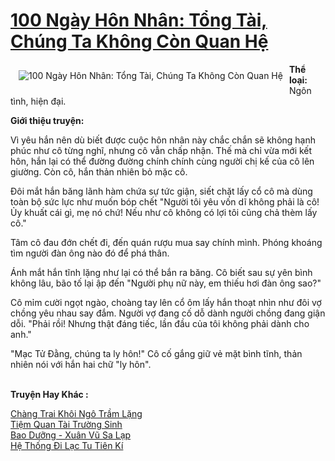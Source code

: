 <a href="https://utruyen.com/100-ngay-hon-nhan-tong-tai-chung-ta-khong-con-quan-he/22080/" title="100 Ngày Hôn Nhân: Tổng Tài, Chúng Ta Không Còn Quan Hệ"><h1>100 Ngày Hôn Nhân: Tổng Tài, Chúng Ta Không Còn Quan Hệ</h1></a><div style="display:table"><img align="right" style="float: left; padding: 10px;" src="https://utruyen.com/images/story/200x260/100-ngay-hon-nhan-tong-tai-chung-ta-khong-con-quan-he.jpg" alt="100 Ngày Hôn Nhân: Tổng Tài, Chúng Ta Không Còn Quan Hệ"><b>Thể loại: </b>Ngôn tình, hiện đại.<p></p><b>Giới thiệu truyện:</b><p></p>Vì yêu hắn nên dù biết được cuộc hôn nhân này chắc chắn sẽ không hạnh phúc như cô từng nghĩ, nhưng cô vẫn chấp nhận. Thế mà chỉ vừa mới kết hôn, hắn lại có thể đường đường chính chính cùng người chị kế của cô lên giường. Còn cô, hắn thản nhiên bỏ mặc cô.<p></p>Đôi mắt hắn băng lãnh hàm chứa sự tức giận, siết chặt lấy cổ cô mà dùng toàn bộ sức lực như muốn bóp chết "Người tôi yêu vốn dĩ không phải là cô! Ủy khuất cái gì, mẹ nó chứ! Nếu như cô không có lợi tôi cũng chả thèm lấy cô."<p></p>Tâm cô đau đớn chết đi, đến quán rượu mua say chính mình. Phóng khoáng tìm người đàn ông nào đó để phá thân.<p></p>Ánh mắt hắn tĩnh lặng như lại có thể bắn ra băng. Cô biết sau sự yên bình không lâu, bão tố lại ập đến "Người phụ nữ này, em thiếu hơi đàn ông sao?"<p></p>Cô mỉm cười ngọt ngào, choàng tay lên cổ ôm lấy hắn thoạt nhìn như đôi vợ  chồng yêu nhau say đắm. Người vợ đang cố dỗ dành người chồng đang giận dỗi. "Phải rồi! Nhưng thật đáng tiếc, lần đầu của tôi không phải dành cho anh."<p></p>"Mạc Tử Đằng, chúng ta ly hôn!" Cô cố gắng giữ vẻ mặt bình tĩnh, thản nhiên nói với hắn hai chữ "ly hôn".</div><p><br><b>Truyện Hay Khác :</b></p><a href="https://utruyen.com/chang-trai-khoi-ngo-tram-lang/20607/" alt="Chàng Trai Khôi Ngô Trầm Lặng">Chàng Trai Khôi Ngô Trầm Lặng</a><br/><a href="https://github.com/quanluxury/dammy/tree/master/truyenhay/21928/" alt="Tiệm Quan Tài Trường Sinh">Tiệm Quan Tài Trường Sinh</a><br/><a href="https://github.com/quanluxury/ngontinh_sac/tree/master/truyenhay/18768/" alt="Bao Dưỡng - Xuân Vũ Sa Lạp">Bao Dưỡng - Xuân Vũ Sa Lạp</a><br/><a href="https://github.com/quanluxury/truyenhot/tree/master/truyenhay/17549/" alt="Hệ Thống Đi Lạc Tu Tiên Kí">Hệ Thống Đi Lạc Tu Tiên Kí</a><br/>